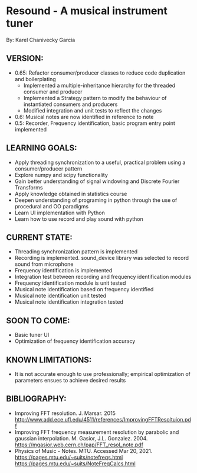 # Resound - A musical instrument tuner

By: Karel Chanivecky Garcia

## VERSION:
- 0.65: Refactor consumer/producer classes to reduce code duplication and boilerplating
  - Implemented a multiple-inheritance hierarchy for the threaded consumer and producer
  - Implemented a Strategy pattern to modify the behaviour of instantiated consumers and producers
  - Modified integration and unit tests to reflect the changes
- 0.6: Musical notes are now identified in reference to note
- 0.5: Recorder, Frequency identification, basic program entry point implemented

## LEARNING GOALS:
- Apply threading synchronization to a useful, practical problem using a consumer/producer pattern
- Explore numpy and scipy functionality
- Gain better understanding of signal windowing and Discrete Fourier Transforms
- Apply knowledge obtained in statistics course
- Deepen understanding of programing in python through the use of procedural and OO paradigms
- Learn UI implementation with Python
- Learn how to use record and play sound with python

## CURRENT STATE:
- Threading synchronization pattern is implemented
- Recording is implemented. sound_device library was selected to record sound from microphone
- Frequency identification is implemented
- Integration test between recording and frequency identification modules
- Frequency identification module is unit tested
- Musical note identification based on frequency identified
- Musical note identification unit tested
- Musical note identification integration tested

## SOON TO COME:
- Basic tuner UI
- Optimization of frequency identification accuracy

## KNOWN LIMITATIONS:
- It is not accurate enough to use professionally; empirical optimization of parameters ensues to achieve desired results

## BIBLIOGRAPHY:

- Improving FFT resolution. J. Marsar. 2015<br>
  http://www.add.ece.ufl.edu/4511/references/ImprovingFFTResoltuion.pdf
- Improving FFT frequency measurement resolution by parabolic and gaussian interpolation. M. Gasior, J.L. Gonzalez. 2004.<br>
  https://mgasior.web.cern.ch/pap/FFT_resol_note.pdf
- Physics of Music - Notes. MTU. Accessed Mar 20, 2021.<br>
  https://pages.mtu.edu/~suits/notefreqs.html
  https://pages.mtu.edu/~suits/NoteFreqCalcs.html